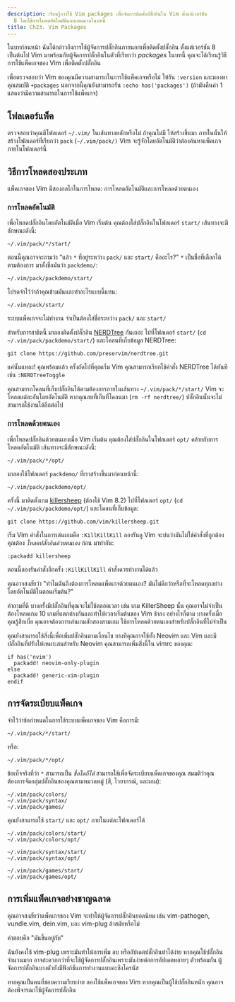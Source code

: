 ```yaml
---
description: เรียนรู้การใช้ Vim packages เพื่อจัดการติดตั้งปลั๊กอินใน Vim ตั้งแต่เวอร์ชัน
  8 โดยใช้การโหลดอัตโนมัติและแมนนวลในบทนี้
title: Ch23. Vim Packages
---
```


ในบทก่อนหน้า ฉันได้กล่าวถึงการใช้ผู้จัดการปลั๊กอินภายนอกเพื่อติดตั้งปลั๊กอิน ตั้งแต่เวอร์ชัน 8 เป็นต้นไป Vim มาพร้อมกับผู้จัดการปลั๊กอินในตัวที่เรียกว่า *packages* ในบทนี้ คุณจะได้เรียนรู้วิธีการใช้แพ็คเกจของ Vim เพื่อติดตั้งปลั๊กอิน

เพื่อตรวจสอบว่า Vim ของคุณมีความสามารถในการใช้แพ็คเกจหรือไม่ ให้รัน `:version` และมองหาคุณสมบัติ `+packages` นอกจากนี้คุณยังสามารถรัน `:echo has('packages')` (ถ้ามันคืนค่า 1 แสดงว่ามีความสามารถในการใช้แพ็คเกจ)

## โฟลเดอร์แพ็ค

ตรวจสอบว่าคุณมีโฟลเดอร์ `~/.vim/` ในเส้นทางหลักหรือไม่ ถ้าคุณไม่มี ให้สร้างขึ้นมา ภายในนั้นให้สร้างโฟลเดอร์ที่เรียกว่า `pack` (`~/.vim/pack/)` Vim จะรู้จักโดยอัตโนมัติว่าต้องค้นหาแพ็คเกจภายในโฟลเดอร์นี้

## วิธีการโหลดสองประเภท

แพ็คเกจของ Vim มีสองกลไกในการโหลด: การโหลดอัตโนมัติและการโหลดด้วยตนเอง

### การโหลดอัตโนมัติ

เพื่อโหลดปลั๊กอินโดยอัตโนมัติเมื่อ Vim เริ่มต้น คุณต้องใส่ปลั๊กอินในโฟลเดอร์ `start/` เส้นทางจะมีลักษณะดังนี้:

```shell
~/.vim/pack/*/start/
```

ตอนนี้คุณอาจจะถามว่า "แล้ว `*` ที่อยู่ระหว่าง `pack/` และ `start/` คืออะไร?" `*` เป็นชื่อที่เลือกได้ตามต้องการ มาตั้งชื่อมันว่า `packdemo/`:

```shell
~/.vim/pack/packdemo/start/
```

โปรดจำไว้ว่าถ้าคุณข้ามมันและทำอะไรแบบนี้แทน:

```shell
~/.vim/pack/start/
```

ระบบแพ็คเกจจะไม่ทำงาน จำเป็นต้องใส่ชื่อระหว่าง `pack/` และ `start/`

สำหรับการสาธิตนี้ มาลองติดตั้งปลั๊กอิน [NERDTree](https://github.com/preservim/nerdtree) กันเถอะ ไปที่โฟลเดอร์ `start/` (`cd ~/.vim/pack/packdemo/start/`) และโคลนที่เก็บข้อมูล NERDTree:

```shell
git clone https://github.com/preservim/nerdtree.git
```

แค่นั้นแหละ! คุณพร้อมแล้ว ครั้งถัดไปที่คุณเริ่ม Vim คุณสามารถเรียกใช้คำสั่ง NERDTree ได้ทันที เช่น `:NERDTreeToggle`

คุณสามารถโคลนที่เก็บปลั๊กอินได้ตามต้องการภายในเส้นทาง `~/.vim/pack/*/start/` Vim จะโหลดแต่ละอันโดยอัตโนมัติ หากคุณลบที่เก็บที่โคลนมา (`rm -rf nerdtree/`) ปลั๊กอินนั้นจะไม่สามารถใช้งานได้อีกต่อไป

### การโหลดด้วยตนเอง

เพื่อโหลดปลั๊กอินด้วยตนเองเมื่อ Vim เริ่มต้น คุณต้องใส่ปลั๊กอินในโฟลเดอร์ `opt/` คล้ายกับการโหลดอัตโนมัติ เส้นทางจะมีลักษณะดังนี้:

```shell
~/.vim/pack/*/opt/
```

มาลองใช้โฟลเดอร์ `packdemo/` ที่เราสร้างขึ้นมาก่อนหน้านี้:

```shell
~/.vim/pack/packdemo/opt/
```

ครั้งนี้ มาติดตั้งเกม [killersheep](https://github.com/vim/killersheep) (ต้องใช้ Vim 8.2) ไปที่โฟลเดอร์ `opt/` (`cd ~/.vim/pack/packdemo/opt/`) และโคลนที่เก็บข้อมูล:

```shell
git clone https://github.com/vim/killersheep.git
```

เริ่ม Vim คำสั่งในการเล่นเกมคือ `:KillKillKill` ลองรันดู Vim จะบ่นว่ามันไม่ใช่คำสั่งที่ถูกต้อง คุณต้อง *โหลดปลั๊กอินด้วยตนเอง* ก่อน มาทำกัน:

```shell
:packadd killersheep
```

ตอนนี้ลองรันคำสั่งอีกครั้ง `:KillKillKill` คำสั่งควรทำงานได้แล้ว

คุณอาจสงสัยว่า "ทำไมฉันถึงต้องการโหลดแพ็คเกจด้วยตนเอง? มันไม่ดีกว่าหรือที่จะโหลดทุกอย่างโดยอัตโนมัติในตอนเริ่มต้น?"

คำถามที่ดี บางครั้งมีปลั๊กอินที่คุณจะไม่ใช้ตลอดเวลา เช่น เกม KillerSheep นั้น คุณอาจไม่จำเป็นต้องโหลดเกม 10 เกมที่แตกต่างกันและทำให้เวลาเริ่มต้นของ Vim ช้าลง อย่างไรก็ตาม บางครั้งเมื่อคุณรู้สึกเบื่อ คุณอาจต้องการเล่นเกมสักสองสามเกม ใช้การโหลดด้วยตนเองสำหรับปลั๊กอินที่ไม่จำเป็น

คุณยังสามารถใช้สิ่งนี้เพื่อเพิ่มปลั๊กอินตามเงื่อนไข บางทีคุณอาจใช้ทั้ง Neovim และ Vim และมีปลั๊กอินที่ปรับให้เหมาะสมสำหรับ Neovim คุณสามารถเพิ่มสิ่งนี้ใน vimrc ของคุณ:

```shell
if has('nvim')
  packadd! neovim-only-plugin
else
  packadd! generic-vim-plugin
endif
```

## การจัดระเบียบแพ็คเกจ

จำไว้ว่าข้อกำหนดในการใช้ระบบแพ็คเกจของ Vim คือการมี:

```shell
~/.vim/pack/*/start/
```

หรือ:

```shell
~/.vim/pack/*/opt/
```

ข้อเท็จจริงที่ว่า `*` สามารถเป็น *ชื่อใดก็ได้* สามารถใช้เพื่อจัดระเบียบแพ็คเกจของคุณ สมมติว่าคุณต้องการจัดกลุ่มปลั๊กอินของคุณตามหมวดหมู่ (สี, ไวยากรณ์, และเกม):

```shell
~/.vim/pack/colors/
~/.vim/pack/syntax/
~/.vim/pack/games/
```

คุณยังสามารถใช้ `start/` และ `opt/` ภายในแต่ละโฟลเดอร์ได้

```shell
~/.vim/pack/colors/start/
~/.vim/pack/colors/opt/

~/.vim/pack/syntax/start/
~/.vim/pack/syntax/opt/

~/.vim/pack/games/start/
~/.vim/pack/games/opt/
```

## การเพิ่มแพ็คเกจอย่างชาญฉลาด

คุณอาจสงสัยว่าแพ็คเกจของ Vim จะทำให้ผู้จัดการปลั๊กอินยอดนิยม เช่น vim-pathogen, vundle.vim, dein.vim, และ vim-plug ล้าสมัยหรือไม่

คำตอบคือ "มันขึ้นอยู่กับ"

ฉันยังคงใช้ vim-plug เพราะมันทำให้การเพิ่ม ลบ หรืออัปเดตปลั๊กอินทำได้ง่าย หากคุณใช้ปลั๊กอินจำนวนมาก อาจสะดวกกว่าที่จะใช้ผู้จัดการปลั๊กอินเพราะมันง่ายต่อการอัปเดตหลายๆ ตัวพร้อมกัน ผู้จัดการปลั๊กอินบางตัวยังมีฟังก์ชันการทำงานแบบอะซิงโครนัส

หากคุณเป็นคนที่ชอบความเรียบง่าย ลองใช้แพ็คเกจของ Vim หากคุณเป็นผู้ใช้ปลั๊กอินหนัก คุณอาจต้องพิจารณาใช้ผู้จัดการปลั๊กอิน